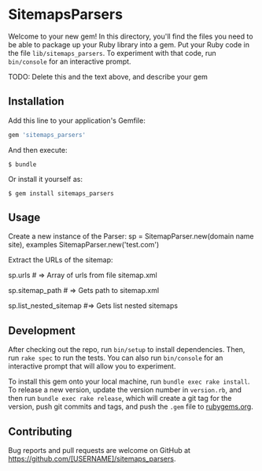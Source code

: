 # SitemapsParsers

Welcome to your new gem! In this directory, you'll find the files you need to be able to package up your Ruby library into a gem. Put your Ruby code in the file `lib/sitemaps_parsers`. To experiment with that code, run `bin/console` for an interactive prompt.

TODO: Delete this and the text above, and describe your gem

## Installation

Add this line to your application's Gemfile:

```ruby
gem 'sitemaps_parsers'
```

And then execute:

    $ bundle

Or install it yourself as:

    $ gem install sitemaps_parsers

## Usage
Create a new instance of the Parser: sp = SitemapParser.new(domain name site), examples SitemapParser.new('test.com')

Extract the URLs of the sitemap:

sp.urls # => Array of urls from file sitemap.xml

sp.sitemap_path # => Gets path to sitemap.xml

sp.list_nested_sitemap #=> Gets list nested sitemaps

## Development

After checking out the repo, run `bin/setup` to install dependencies. Then, run `rake spec` to run the tests. You can also run `bin/console` for an interactive prompt that will allow you to experiment.

To install this gem onto your local machine, run `bundle exec rake install`. To release a new version, update the version number in `version.rb`, and then run `bundle exec rake release`, which will create a git tag for the version, push git commits and tags, and push the `.gem` file to [rubygems.org](https://rubygems.org).

## Contributing

Bug reports and pull requests are welcome on GitHub at https://github.com/[USERNAME]/sitemaps_parsers.
